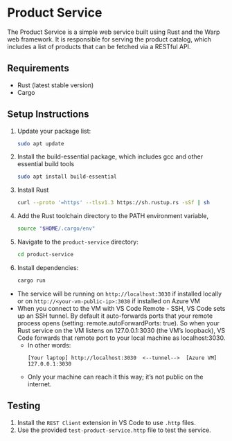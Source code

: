 # Product Service

The Product Service is a simple web service built using Rust and the Warp web framework. It is responsible for serving the product catalog, which includes a list of products that can be fetched via a RESTful API.

## Requirements

- Rust (latest stable version)
- Cargo

## Setup Instructions
1. Update your package list:
   ```bash
   sudo apt update
2. Install the build-essential package, which includes gcc and other essential build tools

   ```bash
   sudo apt install build-essential
3. Install Rust
   ```bash
   curl --proto '=https' --tlsv1.3 https://sh.rustup.rs -sSf | sh
4. Add the Rust toolchain directory to the PATH environment variable,
   ```bash
   source "$HOME/.cargo/env"
5. Navigate to the `product-service` directory:
   ```bash
   cd product-service
6. Install dependencies:
   ```bash
   cargo run

- The service will be running on `http://localhost:3030` if installed locally or on `http://<your-vm-public-ip>:3030` if installed on Azure VM
- When you connect to the VM with VS Code Remote - SSH, VS Code sets up an SSH tunnel. By default it auto-forwards ports that your remote process opens (setting: remote.autoForwardPorts: true). So when your Rust service on the VM listens on 127.0.0.1:3030 (the VM’s loopback), VS Code forwards that remote port to your local machine as localhost:3030.
   - In other words:
      ```
      [Your laptop] http://localhost:3030  <--tunnel-->  [Azure VM] 127.0.0.1:3030
      ```
   - Only your machine can reach it this way; it’s not public on the internet.

## Testing
1. Install the `REST Client` extension in VS Code to use `.http` files.
2. Use the provided `test-product-service.http` file to test the service.